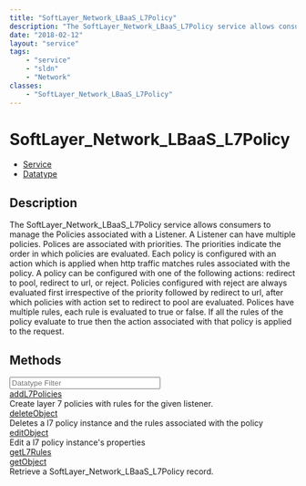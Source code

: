 ```yaml
---
title: "SoftLayer_Network_LBaaS_L7Policy"
description: "The SoftLayer_Network_LBaaS_L7Policy service allows consumers to manage the Policies associated with a Listener. A Liste... "
date: "2018-02-12"
layout: "service"
tags:
    - "service"
    - "sldn"
    - "Network"
classes:
    - "SoftLayer_Network_LBaaS_L7Policy"
---
```

# SoftLayer_Network_LBaaS_L7Policy
<div id='service-datatype'>
    <ul id='sldn-reference-tabs'>
    <li id='service'> <a href='/reference/services/SoftLayer_Network_LBaaS_L7Policy' >Service</a></li>    <li id='datatype'> <a href='/reference/datatypes/SoftLayer_Network_LBaaS_L7Policy' >Datatype</a></li>
    </ul>
</div>

## Description
The SoftLayer_Network_LBaaS_L7Policy service allows consumers to manage the Policies associated with a Listener. A Listener can have multiple policies. Polices are associated with priorities. The priorities indicate the order in which policies are evaluated. Each policy is configured with an action which is applied when http traffic matches rules associated with the policy. A policy can be configured with one of the following actions: redirect to pool, redirect to url, or reject. Policies configured with reject are always evaluated first irrespective of the priority followed by redirect to url, after which policies with action set to redirect to pool are evaluated. Polices have multiple rules, each rule is evaluated to true or false. If all the rules of the policy evaluate to true then the action associated with that policy is applied to the request. 



        
<div id="properties" class="content">
    <h2>Methods</h2>
    <div class="view-filters">
        <div class="clearfix">
            <div class="search-input-box">
                <input placeholder="Datatype Filter" onkeyup="titleSearch(inputId='edit-combine', divId='method-div', elementClass='method-row')" 
                    type="text" id="edit-combine" value="" size="30" maxlength="128" class="form-text">
            </div>
        </div>
    </div>
    <div id="method-div">
            <div class="method-row">
                        <span class='view-field-title'><a href='/reference/services/SoftLayer_Network_LBaaS_L7Policy/addL7Policies'> addL7Policies</a> </span>
            <div class='views-field-body'>Create layer 7 policies with rules for the given listener. </div>
        </div>
            <div class="method-row">
                        <span class='view-field-title'><a href='/reference/services/SoftLayer_Network_LBaaS_L7Policy/deleteObject'> deleteObject</a> </span>
            <div class='views-field-body'>Deletes a l7 policy instance and the rules associated with the policy</div>
        </div>
            <div class="method-row">
                        <span class='view-field-title'><a href='/reference/services/SoftLayer_Network_LBaaS_L7Policy/editObject'> editObject</a> </span>
            <div class='views-field-body'>Edit a l7 policy instance's properties</div>
        </div>
            <div class="method-row">
                        <span class='view-field-title'><a href='/reference/services/SoftLayer_Network_LBaaS_L7Policy/getL7Rules'> getL7Rules</a> </span>
            <div class='views-field-body'></div>
        </div>
            <div class="method-row">
                        <span class='view-field-title'><a href='/reference/services/SoftLayer_Network_LBaaS_L7Policy/getObject'> getObject</a> </span>
            <div class='views-field-body'>Retrieve a SoftLayer_Network_LBaaS_L7Policy record.</div>
        </div>
        </div>
</div>


